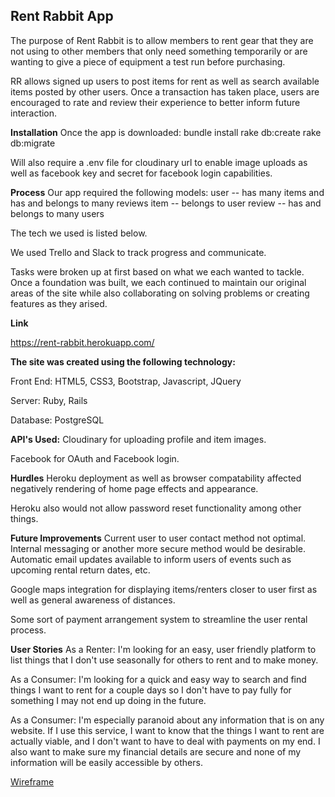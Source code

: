 ## Rent Rabbit App

The purpose of Rent Rabbit is to allow members to rent gear that they are not using to other members that only need something temporarily or are wanting to give a piece of equipment a test run before purchasing.  

RR allows signed up users to post items for rent as well as search available items posted by other users.  Once a transaction has taken place, users are encouraged to rate and review their experience to better inform future interaction.<br>

<b>Installation</b>
Once the app is downloaded:
bundle install 
rake db:create
rake db:migrate

Will also require a .env file for cloudinary url to enable image uploads as well as facebook key and secret for facebook login capabilities.

<b>Process</b>
Our app required the following models:
user -- has many items and has and belongs to many reviews
item -- belongs to user
review -- has and belongs to many users

The tech we used is listed below.

We used Trello and Slack to track progress and communicate.

Tasks were broken up at first based on what we each wanted to tackle.  Once a foundation was built, we each continued to maintain our original areas of the site while also collaborating on solving problems or creating features as they arised.  

<b>Link</b>

https://rent-rabbit.herokuapp.com/

<b>The site was created using the following technology:</b>

Front End:
HTML5, CSS3, Bootstrap, Javascript, JQuery 

Server:
Ruby, Rails

Database:
PostgreSQL 

<b>API's Used:</b>
Cloudinary for uploading profile and item images.

Facebook for OAuth and Facebook login.

<b>Hurdles</b>
Heroku deployment as well as browser compatability affected negatively rendering of home page effects and appearance. 

Heroku also would not allow password reset functionality among other things.

<b>Future Improvements</b>
Current user to user contact method not optimal.  Internal messaging or another more secure method would be desirable.  Automatic email updates available to inform users of events such as upcoming rental return dates, etc.

Google maps integration for displaying items/renters closer to user first as well as general awareness of distances.

Some sort of payment arrangement system to streamline the user rental process.

<b>User Stories</b>
As a Renter: I'm looking for an easy, user friendly platform to list things that I don't use seasonally for others to rent and to make money.

As a Consumer: I'm looking for a quick and easy way to search and find things I want to rent for a couple days so I don't have to pay fully for something I may not end up doing in the future.

As a Consumer: I'm especially paranoid about any information that is on any website. If I use this service, I want to know that the things I want to rent are actually viable, and I don't want to have to deal with payments on my end. I also want to make sure my financial details are secure and none of my information will be easily accessible by others.

<a href="http://i.imgur.com/gthDAqB.jpg">Wireframe</a>
